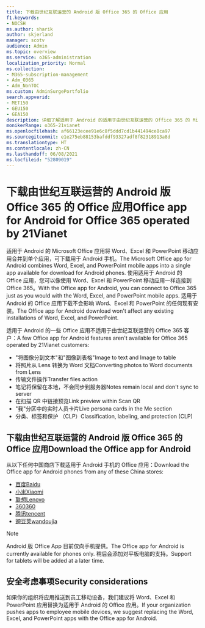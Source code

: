 ```yaml
---
title: 下载由世纪互联运营的 Android 版 Office 365 的 Office 应用
f1.keywords:
- NOCSH
ms.author: sharik
author: skjerland
manager: scotv
audience: Admin
ms.topic: overview
ms.service: o365-administration
localization_priority: Normal
ms.collection:
- M365-subscription-management
- Adm_O365
- Adm_NonTOC
ms.custom: AdminSurgePortfolio
search.appverid:
- MET150
- GEU150
- GEA150
description: 详细了解适用于 Android 的适用于由世纪互联运营的 Office 365 的 Microsoft Office 应用以及如何为中国客户下载该应用。
monikerRange: o365-21vianet
ms.openlocfilehash: af66123ecee91e6c8f5ddd7cd1b441494ce8ca97
ms.sourcegitcommit: e1e275eb88153bafddf93327adf8f82318913a8d
ms.translationtype: HT
ms.contentlocale: zh-CN
ms.lasthandoff: 06/08/2021
ms.locfileid: "52809019"
---
```

# <a name="office-app-for-android-for-office-365-operated-by-21vianet"></a><span data-ttu-id="9eb23-103">下载由世纪互联运营的 Android 版 Office 365 的 Office 应用</span><span class="sxs-lookup"><span data-stu-id="9eb23-103">Office app for Android for Office 365 operated by 21Vianet</span></span>

<span data-ttu-id="9eb23-104">适用于 Android 的 Microsoft Office 应用将 Word、Excel 和 PowerPoint 移动应用合并到单个应用，可下载用于 Android 手机。</span><span class="sxs-lookup"><span data-stu-id="9eb23-104">The Microsoft Office app for Android combines Word, Excel, and PowerPoint mobile apps into a single app available for download for Android phones.</span></span> <span data-ttu-id="9eb23-105">使用适用于 Android 的 Office 应用，您可以像使用 Word、Excel 和 PowerPoint 移动应用一样连接到 Office 365。</span><span class="sxs-lookup"><span data-stu-id="9eb23-105">With the Office app for Android, you can connect to Office 365 just as you would with the Word, Excel, and PowerPoint mobile apps.</span></span> <span data-ttu-id="9eb23-106">适用于 Android 的 Office 应用下载不会影响 Word、Excel 和 PowerPoint 的任何现有安装。</span><span class="sxs-lookup"><span data-stu-id="9eb23-106">The Office app for Android download won't affect any existing installations of Word, Excel, and PowerPoint.</span></span>

<span data-ttu-id="9eb23-107">适用于 Android 的一些 Office 应用不适用于由世纪互联运营的 Office 365 客户：</span><span class="sxs-lookup"><span data-stu-id="9eb23-107">A few Office app for Android features aren't available for Office 365 operated by 21Vianet customers:</span></span>

- <span data-ttu-id="9eb23-108">"将图像分到文本"和"图像到表格"</span><span class="sxs-lookup"><span data-stu-id="9eb23-108">Image to text and Image to table</span></span> 
- <span data-ttu-id="9eb23-109">将照片从 Lens 转换为 Word 文档</span><span class="sxs-lookup"><span data-stu-id="9eb23-109">Converting photos to Word documents from Lens</span></span> 
- <span data-ttu-id="9eb23-110">传输文件操作</span><span class="sxs-lookup"><span data-stu-id="9eb23-110">Transfer files action</span></span> 
- <span data-ttu-id="9eb23-111">笔记将保留在本地，不会同步到服务器</span><span class="sxs-lookup"><span data-stu-id="9eb23-111">Notes remain local and don't sync to server</span></span>
- <span data-ttu-id="9eb23-112">在扫描 QR 中链接预览</span><span class="sxs-lookup"><span data-stu-id="9eb23-112">Link preview within Scan QR</span></span>
- <span data-ttu-id="9eb23-113">"我"分区中的实时人员卡片</span><span class="sxs-lookup"><span data-stu-id="9eb23-113">Live persona cards in the Me section</span></span>
- <span data-ttu-id="9eb23-114">分类、标签和保护 （CLP）</span><span class="sxs-lookup"><span data-stu-id="9eb23-114">Classification, labeling, and protection (CLP)</span></span>


## <a name="download-the-office-app-for-android"></a><span data-ttu-id="9eb23-115">下载由世纪互联运营的 Android 版 Office 365 的 Office 应用</span><span class="sxs-lookup"><span data-stu-id="9eb23-115">Download the Office app for Android</span></span>

<span data-ttu-id="9eb23-116">从以下任何中国商店下载适用于 Android 手机的 Office 应用：</span><span class="sxs-lookup"><span data-stu-id="9eb23-116">Download the Office app for Android phones from any of these China stores:</span></span>
- [<span data-ttu-id="9eb23-117">百度</span><span class="sxs-lookup"><span data-stu-id="9eb23-117">Baidu</span></span>](https://shouji.baidu.com/software/26842919.html)
- [<span data-ttu-id="9eb23-118">小米</span><span class="sxs-lookup"><span data-stu-id="9eb23-118">Xiaomi</span></span>](http://app.mi.com/details?id=com.microsoft.office.officehub&ref=search)
- [<span data-ttu-id="9eb23-119">联想</span><span class="sxs-lookup"><span data-stu-id="9eb23-119">Lenovo</span></span>](https://www.lenovomm.com/appdetail/com.microsoft.office.officehub/43003745)
- [<span data-ttu-id="9eb23-120">360</span><span class="sxs-lookup"><span data-stu-id="9eb23-120">360</span></span>](http://zhushou.360.cn/detail/index/soft_id/708682?recrefer=SE_D_office%20mobile)
- [<span data-ttu-id="9eb23-121">腾讯</span><span class="sxs-lookup"><span data-stu-id="9eb23-121">tencent</span></span>](https://sj.qq.com/myapp/detail.htm?apkName=com.microsoft.office.officehub)
- [<span data-ttu-id="9eb23-122">豌豆荚</span><span class="sxs-lookup"><span data-stu-id="9eb23-122">wandoujia</span></span>](https://www.wandoujia.com/apps/1502895)

> [!NOTE]
> <span data-ttu-id="9eb23-123">Android 版 Office App 目前仅向手机提供。</span><span class="sxs-lookup"><span data-stu-id="9eb23-123">The Office app for Android is currently available for phones only.</span></span> <span data-ttu-id="9eb23-124">稍后会添加对平板电脑的支持。</span><span class="sxs-lookup"><span data-stu-id="9eb23-124">Support for tablets will be added at a later time.</span></span> 


## <a name="security-considerations"></a><span data-ttu-id="9eb23-125">安全考虑事项</span><span class="sxs-lookup"><span data-stu-id="9eb23-125">Security considerations</span></span>

<span data-ttu-id="9eb23-126">如果你的组织将应用推送到员工移动设备，我们建议将 Word、Excel 和 PowerPoint 应用替换为适用于 Android 的 Office 应用。</span><span class="sxs-lookup"><span data-stu-id="9eb23-126">If your organization pushes apps to employee mobile devices, we suggest replacing the Word, Excel, and PowerPoint apps with the Office app for Android.</span></span>  


